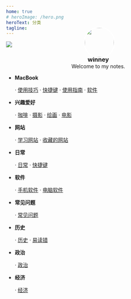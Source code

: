 ```yaml
---
home: true
# heroImage: /hero.png
heroText: 分类
tagline: 
---
```



<div style="position:relative;">
    <img src="https://notes.winney07.cn/assets/img/bg.jpeg" />
    <img src="https://notes.winney07.cn/assets/img/header.jpg" style="position:absolute;left:50%;margin-left:-40px;bottom:-30px;width:80px;border-radius:50%;border:3px solid #fff;"/>
</div>
<h3 style="text-align:center;margin-bottom:0">winney</h3>

<p style="text-align:center;margin-top:0">Welcome to my notes.</p>

* **MacBook**

    · [使用技巧](/macbook/phone) · [快捷键](/macbook/guide) · [使用指南](/macbook/shortcut) · [软件](/macbook/software) 

* **兴趣爱好**

    · [咖啡](/daily/hobby/coffee) · [摄影](/daily/hobby/photography) · [绘画](/daily/hobby/drawing) · [电影](/daily/hobby/movie)  

* **网站**  

    · [学习网站](/website/study/) · [收藏的网站](/website/website/)

* **日常**

    · [日常](/daily/daily) · [快捷键](/daily/shortcut)

* **软件**

    · [手机软件](/software/mobile)  · [电脑软件](/software/pc)

* **常见问题**

    · [常见问题](/common)

* **历史**

    · [历史](/history) · [易读错](/history/difficult/)

* **政治**

    · [政治](/politics)

* **经济**

    · [经济](/economics)